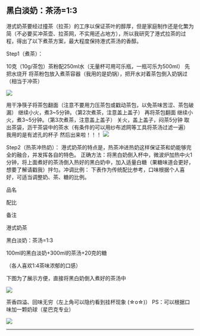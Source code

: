 
## 黑白淡奶：茶汤=1:3
港式奶茶要经过撞茶（拉茶）的工序以保证茶叶的醇厚，但是家庭制作还是化繁为简（不必要买冲茶壶、拉茶网，不实用还占地方），所以我研究了港式拉茶的过程，得出了以下煮茶方案，最大程度保持港式茶汤的香醇。


Step1（煮茶）：

10克（10g/茶包）茶粉配250ml水（无量杯可用可乐瓶，一瓶可乐为500ml）
先把水烧开
将茶粉包放入煮茶容器（我用的是奶锅），把开水对着茶包倒入奶锅过（相当于冲茶）

![](https://pic4.zhimg.com/e3c57297b9a5ce9a605873f3f30188fb_b.jpg)

用干净筷子将茶包翻面（注意不要用力压茶包或戳动茶包，以免茶味苦涩、茶包破漏）
继续小火，煮3~5分钟。（第2次煮茶，注意盖上盖子）
再将茶包翻面
继续小火，煮3~5分钟。（第3次煮茶，注意盖上盖子）
关火，盖上盖子，闷茶5分钟
取出茶袋，沥干茶袋中的茶水（有条件的可以用纱布滤网等工具将茶汤过滤一遍）
我用的是有滤孔的杯子
然后出来啦！！！
![](https://pic2.zhimg.com/cd617ea803e790408ef929447e3ea911_b.jpg)

Step2（热茶冲热奶）：
港式奶茶的特点是，热茶冲进热奶这样保证茶和奶能够完全的融合，并发挥各自的特色。 正确方法：将黑白奶倒入杯中，微波炉加热中火1分钟，将上面煮好的茶汤倒入热好的黑白奶中，加入适量白糖（果糖味道会更好，想要了解请戳我）拌匀。冲调比例：
下表作为传统配比参考，口味根据个人喜好，可适当调整奶、茶、糖的比例。


品名

配比

备注

港式奶茶

黑白淡奶：茶汤=1:3

100ml的黑白淡奶+300ml的茶汤+20克的糖

（各人喜欢1:4茶味浓郁的口感）


下图为了展示方便，直接将黑白奶倒入煮好的茶汤中

![](https://pic2.zhimg.com/3ac841fded3b7280d2b13c615c9b1419_b.jpg)

茶香四溢、回味无穷（左上角可以隐约看到挂杯现象 (☆o☆)）
PS：可以根据口味加一颗奶球（星巴克专业）

![](https://pic2.zhimg.com/a986e53fc603449160427525b0c20811_b.jpg)

---
